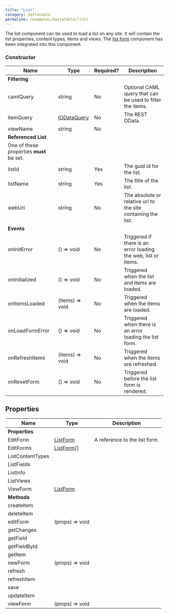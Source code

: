 ```yaml
---
title: "List"
category: dattatable
permalink: /examples/dattatable/list/
---
```

The list component can be used to load a list on any site. It will contain the list properties, content types, items and views. The [list form](list-form) component has been integrated into this component.

### Constructor

| Name | Type | Required? | Description |
| --- | --- | --- | --- |
| __Filtering__ |
| camlQuery | string | No | Optional CAML query that can be used to filter the items. |
| itemQuery | [IODataQuery](/dev/odata/) | No | The REST OData  |
| viewName | string | No | |
| __Referenced List__ |
| One of these properties **must** be set. |
| listId | string | Yes | The guid id for the list. |
| listName | string | Yes | The title of the list. |
| webUrl | string | No | The absolute or relative url to the site containing the list. |
| __Events__ |
| onInitError | () => void | No | Triggered if there is an error loading the web, list or items. |
| onInitialized | () => void | No | Triggered when the list and items are loaded. |
| onItemsLoaded | (items) => void | No | Triggered when the items are loaded. |
| onLoadFormError | () => void | No | Triggered when there is an error loading the list form. |
| onRefreshItems | (items) => void | No | Triggered when the items are refreshed. |
| onResetForm | () => void | No | Triggered before the list form is rendered. |

## Properties

| Name | Type | Description |
| --- | --- | --- |
| __Properties__ |
| EditForm | [ListForm](list-form) | A reference to the list form. |
| EditForms | [ListForm](list-form)[] |  |
| ListContentTypes |  |  |
| ListFields |  |  |
| ListInfo |  |  |
| ListViews |  |  |
| ViewForm | [ListForm](list-form) |  |
| __Methods__ |
| createItem |  |  |
| deleteItem |  |  |
| editForm | (props) => void |  |
| getChanges |  |  |
| getField |  |  |
| getFieldById |  |  |
| getItem |  |  |
| newForm | (props) => void |  |
| refresh |  |  |
| refreshItem |  |  |
| save |  |  |
| updateItem |  |  |
| viewForm | (props) => void |  |
